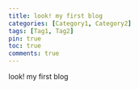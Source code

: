 ```yaml
---
title: look! my first blog 
categories: [Category1, Category2]
tags: [Tag1, Tag2]
pin: true
toc: true
comments: true
---
```


look! my first blog

